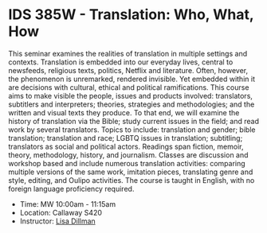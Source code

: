 # IDS 385W - Translation: Who, What, How

This seminar examines the realities of translation in multiple settings and contexts. 
Translation is embedded into our everyday lives, central to newsfeeds, religious texts, politics, Netflix and literature. 
Often, however, the phenomenon is unremarked, rendered invisible. Yet embedded within it are decisions with cultural, ethical and political ramifications. 
This course aims to make visible the people, issues and products involved: translators, subtitlers and interpreters; theories, strategies and methodologies; and the written and visual texts they produce. 
To that end, we will examine the history of translation via the Bible; study current issues in the field; and read work by several translators. Topics to include: translation and gender; bible translation; translation and race; LGBTQ issues in translation; subtitling; translators as social and political actors. Readings span fiction, memoir, theory, methodology, history, and journalism. 
Classes are discussion and workshop based and include numerous translation activities: comparing multiple versions of the same work, imitation pieces, translating genre and style, editing, and Oulipo activities. 
The course is taught in English, with no foreign language proficiency required.

* Time: MW 10:00am - 11:15am
* Location: Callaway S420
* Instructor: [Lisa Dillman](http://spanport.emory.edu/home/people/faculty/dillman-lisa.html)
 
